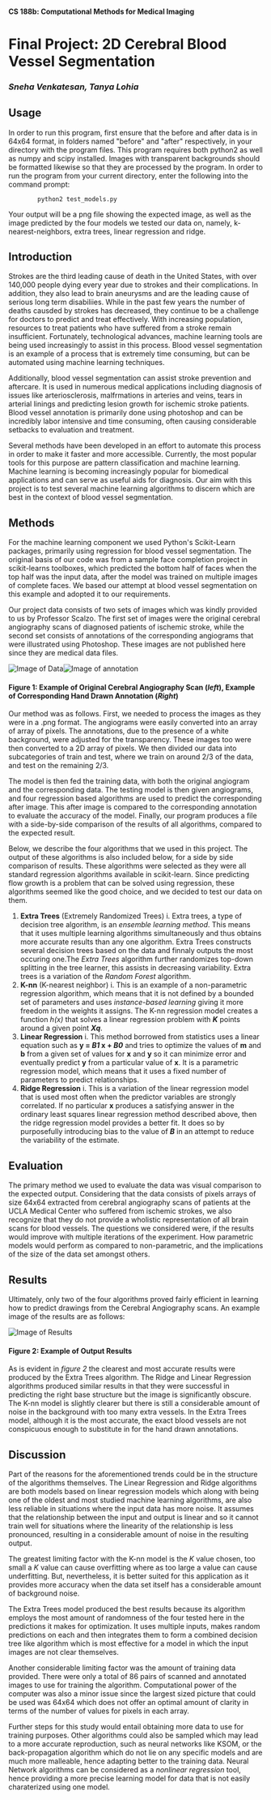 #### CS 188b: Computational Methods for Medical Imaging

# **Final Project: 2D Cerebral Blood Vessel Segmentation**
###           _Sneha Venkatesan, Tanya Lohia_


## Usage
In order to run this program, first ensure that the before and after data is in 64x64 format, in folders named "before" and "after" respectively, in your directory with the program files. This program requires both python2 as well as numpy and scipy installed. Images with transparent backgrounds should be formatted likewise so that they are processed by the program. In order to run the program from your current directory, enter the following into the command prompt: 
```
        python2 test_models.py
```

Your output will be a png file showing the expected image, as well as the image predicted by the four models we tested our data on, namely, k-nearest-neighbors, extra trees, linear regression and ridge. 

## Introduction

Strokes are the third leading cause of death in the United States, with over 140,000 people dying every year due to strokes and their complications. In addition, they also lead to brain aneurysms and are the leading cause of serious long term disabiliies. While in the past few years the number of deaths causded by strokes has decreased, they continue to be a challenge for doctors to predict and treat effectively. With increasing population, resources to treat patients who have suffered from a stroke remain insufficient. Fortunately, technological advances, machine learning tools are being used increasingly to assist in this process. Blood vessel segmentation is an example of a process that is extremely time consuming, but can be automated using machine learning techniques. 

Additionally, blood vessel segmentation can assist stroke prevention and aftercare. It is used in numerous medical applications including diagnosis of issues like arteriosclerosis, malfrmations in arteries and veins, tears in arterial linings and predicting lesion growth for ischemic stroke patients. Blood vessel annotation is primarily done using photoshop and can be incredibly labor intensive and time consuming, often causing considerable setbacks to evaluation and treatment. 

Several methods have been developed in an effort to automate this process in order to make it faster and more accessible. Currently, the most popular tools for this purpose are pattern classification and machine learning. Machine learning is becoming increasingly popular for biomedical applications and can serve as useful aids for diagnosis. Our aim with this project is to test several machine learning algorithms to discern which are best in the context of blood vessel segmentation.

## Methods

For the machine learning component we used Python's Scikit-Learn packages, primarily using regression for blood vessel segmentation. The original basis of our code was from a sample face completion project in scikit-learns toolboxes, which predicted the bottom half of faces when the top half was the input data, after the model was trained on multiple images of complete faces. We based our attempt at blood vessel segmentation on this example and adopted it to our requirements. 

Our project data consists of two sets of images which was kindly provided to us by Professor Scalzo. The first set of images were the original cerebral angiography scans of diagnosed patients of ischemic stroke, while the second set consists of annotations of the corresponding angiograms that were illustrated using Photoshop. These images are not published here since they are medical data files.

![Image of Data](images/img_data.png)![Image of annotation](images/img_anno.png)
#### Figure 1: Example of Original Cerebral Angiography Scan (_left_), Example of Corresponding Hand Drawn Annotation (_Right_)

Our method was as follows. First, we needed to process the images as they were in a .png format. The angiograms were easily converted into an array of array of pixels. The annotations, due to the presence of a white background, were adjusted for the transparency. These images too were then converted to a 2D array of pixels. We then divided our data into subcategories of train and test, where we train on around 2/3 of the data, and test on the remaining 2/3. 

The model is then fed the training data, with both the original angiogram and the corresponding data. The testing model is then given angiograms, and four regression based algorithms are used to predict the corresponding after image. This after image is compared to the corresponding annotation to evaluate the accuracy of the model. Finally, our program produces a file with a side-by-side comparison of the results of all algorithms, compared to the expected result. 

Below, we describe the four algorithms that we used in this project. The output of these algorithms is also included below, for a side by side comparison of results. These algorithms were selected as they were all standard regression algorithms available in scikit-learn. Since predicting flow growth is a problem that can be solved using regression, these algorithms seemed like the good choice, and we decided to test our data on them. 

1.  **Extra Trees** (Extremely Randomized Trees)
   i.  Extra trees, a type of decision tree algorithm, is an _ensemble learning method_. This means that it uses multiple learning algorithms simultaneously and thus obtains more accurate results than any one algorithm. Extra Trees constructs several decision trees based on the data and finnaly outputs the most occuring one.The _Extra Trees_ algorithm further randomizes top-down splitting in the tree learner, this assists in decreasing variability. Extra trees is a variation of the _Random Forest_ algorithm.
2.  **K-nn** (K-nearest neighbor)
   i.  This is an example of a non-parametric regression algorithm, which means that it is not defined by a bounded set of parameters and uses _instance-based learning_ giving it more freedom in the weights it assigns. The K-nn regression model creates a function  _h(x)_ that solves a linear regression problem with **_K_** points around a given point **_Xq_**.   
3.  **Linear Regression**
   i.  This method borrowed from statistics uses a linear equation such as **y = _B1_ x + _B0_** and tries to optimize the values of            **m** and **b** from a given set of values for **x** and **y** so it can minimize error and eventually predict **y** from a              particular value of **x**. It is a parametric regression model, which means that it uses a fixed number of parameters to predict        relationships.
4.  **Ridge Regression**
   i.  This is a variation of the linear regression model that is used most often when the predictor variables are strongly correlated. If no particular **x** produces a satisfying answer in the ordinary least squares linear regression method described above, then        the ridge regression model provides a better fit. It does so by purposefully introducing bias to the value of **_B_** in an attempt to reduce the variability of the estimate.
   
## Evaluation

The primary method we used to evaluate the data was visual comparison to the expected output. Considering that the data consists of pixels arrays of size 64x64 extracted from cerebral angiography scans of patients at the UCLA Medical Center who suffered from ischemic strokes, we also recognize that they do not provide a wholistic representation of all brain scans for blood vessels. The questions we considered were, if the results would improve with multiple iterations of the experiment. How parametric models would perform as compared to non-parametric, and the implications of the size of the data set amongst others.

## Results 

Ultimately, only two of the four algorithms proved fairly efficient in learning how to predict drawings from the Cerebral Angiography scans. An example image of the results are as follows:

![Image of Results](images/final%20results.png) 
#### Figure 2: Example of Output Results

As is evident in *figure 2* the clearest and most accurate results were produced by the Extra Trees algorithm. The Ridge and Linear Regression algorithms produced similar results in that they were successful in predicting the right base structure but the image is significantly obscure. The K-nn model is slightly clearer but there is still a considerable amount of noise in the background with too many extra vessels. In the Extra Trees model, although it is the most accurate, the exact blood vessels are not conspicuous enough to substitute in for the hand drawn annotations.  

## Discussion

Part of the reasons for the aforementioned trends could be in the structure of the algorithms themselves. The Linear Regression and Ridge algorithms are both models based on linear regression models which along with being one of the oldest and most studied machine learning algorithms, are also less reliable in situations where the input data has more noise. It assumes that the relationship between the input and output is linear and so it cannot train well for situations where the linearity of the relationship is less pronounced, resulting in a considerable amount of noise in the resulting output. 

The greatest limiting factor with the K-nn model is the _K_ value chosen, too small a _K_ value can cause overfitting where as too large a value can cause underfitting. But, nevertheless, it is better suited for this application as it provides more accuracy when the data set itself has a considerable amount of background noise.

The Extra Trees model produced the best results because its algorithm employs the most amount of randomness of the four tested here in the predictions it makes for optimization. It uses multiple inputs, makes random predictions on each and then integrates them to form a combined decision tree like algorithm which is most effective for a model in which the input images are not clear themselves. 

Another considerable limiting factor was the amount of training data provided. There were only a total of 86 pairs of scanned and annotated images to use for training the algorithm. Computational power of the computer was also a minor issue since the largest sized picture that could be used was 64x64 which does not offer an optimal amount of clarity in terms of the number of values for pixels in each array.

Further steps for this study would entail obtaining more data to use for training purposes. Other algorithms could also be sampled which may lead to a more accurate reproduction, such as neural networks like KSOM, or the back-propagation algorithm which do not lie on any specific models and are much more malleable, hence adapting better to the training data. Neural Network algorithms can be considered as a _nonlinear regression_ tool, hence providing a more precise learning model for data that is not easily charaterized using one model.



